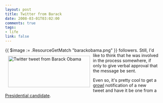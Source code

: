 ```yaml
--- 
layout: post
title: Twitter from Barack
date: 2008-03-01T03:02:00
comments: true
tags:
- life
link: false
---
```

{{ $image := .ResourceGetMatch "barackobama.png" }}
<img src="{{ $image.RelPermalink }}" alt="Twitter tweet from Barack Obama" align="left" height="104" hspace="10" vspace="10" width="269" > followers.  Still, I'd like to think that he was involved in the process somewhere, if only to give verbal approval that the message be sent.

Even so, it's pretty cool to get a <a href="http://growl.info" title="Growl Notification framework for Mac OS X">growl</a> notification of a new tweet and have it be one from a <a href="http://barackobama.com" title="Barack Obama for President">Presidential candidate</a>.
